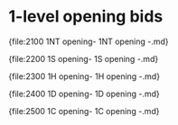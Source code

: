 # <a name="1-level_opening_bids"> 1-level opening bids

{file:2100 1NT opening\- 1NT opening -.md}

{file:2200 1S opening\- 1S opening -.md}

{file:2300 1H opening\- 1H opening -.md}

{file:2400 1D opening\- 1D opening -.md}

{file:2500 1C opening\- 1C opening -.md}
